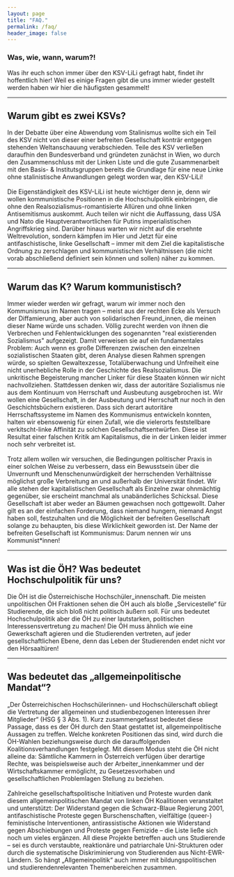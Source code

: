 ```yaml
---
layout: page
title: "FAQ."
permalink: /faq/
header_image: false
---
```


### Was, wie, wann, warum?!
Was ihr euch schon immer über den KSV-LiLi gefragt habt, findet ihr hoffentlich hier!
Weil es einige Fragen gibt die uns immer wieder gestellt werden haben wir hier die häufigsten gesammelt!
<br>
<hr>

## Warum gibt es zwei KSVs?
In der Debatte über eine Abwendung vom Stalinismus wollte sich ein Teil des KSV nicht von dieser einer befreiten Gesellschaft konträr entgegen stehenden Weltanschauung verabschieden. Teile des KSV verließen daraufhin den Bundesverband und gründeten zunächst in Wien, wo durch den Zusammenschluss mit der Linken Liste und die gute Zusammenarbeit mit den Basis- & Institutsgruppen bereits die Grundlage für eine neue Linke ohne stalinistische Anwandlungen gelegt worden war, den KSV-LiLi!
<br>
<br>
Die Eigenständigkeit des KSV-LiLi ist heute wichtiger denn je, denn wir wollen kommunistische Positionen in die Hochschulpolitik einbringen, die ohne den Realsozialismus-romantisierte Allüren und ohne linken Antisemitismus auskommt. Auch teilen wir nicht die Auffassung, dass USA und Nato die Hauptverantwortlichen für Putins imperialistischen Angriffskrieg sind. Darüber hinaus warten wir nicht auf die ersehnte Weltrevolution, sondern kämpfen im Hier und Jetzt für eine antifaschistische, linke Gesellschaft – immer mit dem Ziel die kapitalistische Ordnung zu zerschlagen und kommunistischen Verhältnissen (die nicht vorab abschließend definiert sein können und sollen) näher zu kommen.
<br>
<hr>

## Warum das K? Warum kommunistisch?

Immer wieder werden wir gefragt, warum wir immer noch den Kommunismus im Namen tragen – meist aus der rechten Ecke als Versuch der Diffamierung, aber auch von solidarischen Freund_innen, die meinen dieser Name würde uns schaden. Völlig zurecht werden von ihnen die Verbrechen und Fehlentwicklungen des sogenannten "real existierenden Sozialismus" aufgezeigt. Damit verweisen sie auf ein fundamentales Problem: Auch wenn es große Differenzen zwischen den einzelnen sozialistischen Staaten gibt, deren Analyse diesen Rahmen sprengen würde, so spielten Gewaltexzesse, Totalüberwachung und Unfreiheit eine nicht unerhebliche Rolle in der Geschichte des Realsozialismus. Die unkritische Begeisterung mancher Linker für diese Staaten können wir nicht nachvollziehen. Stattdessen denken wir, dass der autoritäre Sozialismus nie aus dem Kontinuum von Herrschaft und Ausbeutung ausgebrochen ist. Wir wollen eine Gesellschaft, in der Ausbeutung und Herrschaft nur noch in den Geschichtsbüchern existieren. Dass sich derart autoritäre Herrschaftssysteme im Namen des Kommunismus entwickeln konnten, halten wir ebensowenig für einen Zufall, wie die vielerorts feststellbare verkitscht-linke Affinität zu solchen Gesellschaftsentwürfen. Diese ist Resultat einer falschen Kritik am Kapitalismus, die in der Linken leider immer noch sehr verbreitet ist.
<br>
<br>
Trotz allem wollen wir versuchen, die Bedingungen politischer Praxis in einer solchen Weise zu verbessern, dass ein Bewusstsein über die Unvernunft und Menschenunwürdigkeit der herrschenden Verhältnisse möglichst große Verbreitung an und außerhalb der Universität findet. Wir alle stehen der kapitalistischen Gesellschaft als Einzelne zwar ohnmächtig gegenüber, sie erscheint manchmal als unabänderliches Schicksal. Diese Gesellschaft ist aber weder an Bäumen gewachsen noch gottgewollt. Daher gilt es an der einfachen Forderung, dass niemand hungern, niemand Angst haben soll, festzuhalten und die Möglichkeit der befreiten Gesellschaft solange zu behaupten, bis diese Wirklichkeit geworden ist.
Der Name der befreiten Gesellschaft ist Kommunismus: Darum nennen wir uns Kommunist*innen!
<br>
<hr>

## Was ist die ÖH? Was bedeutet Hochschulpolitik für uns?

Die ÖH ist die Österreichische Hochschüler_innenschaft. Die meisten unpolitischen ÖH Fraktionen sehen die ÖH auch als bloße „Servicestelle“ für Studierende, die sich bloß nicht politisch äußern soll. Für uns bedeutet Hochschulpolitik aber die ÖH zu einer lautstarken, politischen Interessensvertretung zu machen! Die ÖH muss ähnlich wie eine Gewerkschaft agieren und die Studierenden vertreten, auf jeder gesellschaftlichen Ebene, denn das Leben der Studierenden endet nicht vor den Hörsaaltüren!
<br>
<hr>

## Was bedeutet das „allgemeinpolitische Mandat“?                           
„Der Österreichischen Hochschülerinnen- und Hochschülerschaft obliegt die Vertretung der allgemeinen und studienbezogenen Interessen ihrer Mitglieder“ (HSG § 3 Abs. 1). Kurz zusammengefasst bedeutet diese Passage, dass es der ÖH durch den Staat gestattet ist, allgemeinpolitische Aussagen zu treffen. Welche konkreten Positionen das sind, wird durch die ÖH-Wahlen beziehungsweise durch die darauffolgenden Koalitionsverhandlungen festgelegt. Mit diesem Modus steht die ÖH nicht alleine da: Sämtliche Kammern in Österreich verfügen über derartige Rechte, was beispielsweise auch der Arbeiter_innenkammer und der Wirtschaftskammer ermöglicht, zu Gesetzesvorhaben und gesellschaftlichen Problemlagen Stellung zu beziehen.
<br>
<br>
Zahlreiche gesellschaftspolitische Initiativen und Proteste wurden dank diesem allgemeinpolitischen Mandat von linken ÖH Koalitionen veranstaltet und unterstützt: Der Widerstand gegen die Schwarz-Blaue Regierung 2001, antifaschistische Proteste gegen Burschenschaften, vielfältige (queer-) feministische Interventionen, antirassistische Aktionen wie Widerstand gegen Abschiebungen und Proteste gegen Femizide – die Liste ließe sich noch um vieles ergänzen. All diese Projekte betreffen auch uns Studierende – sei es durch verstaubte, reaktionäre und patriarchale Uni-Strukturen oder durch die systematische Diskriminierung von Studierenden aus Nicht-EWR-Ländern. So hängt „Allgemeinpolitik“ auch immer mit bildungspolitischen und studierendenrelevanten Themenbereichen zusammen.
